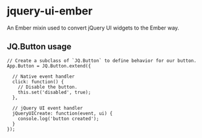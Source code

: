 jquery-ui-ember
===============
An Ember mixin used to convert jQuery UI widgets to the Ember way.

JQ.Button usage
---------------------

~~~
// Create a subclass of `JQ.Button` to define behavior for our button.
App.Button = JQ.Button.extend({

  // Native event handler
  click: function() {
    // Disable the button.
    this.set('disabled', true);
  },

  // jQuery UI event handler
  jQueryUICreate: function(event, ui) {
    console.log('button created');
  }
});
~~~
